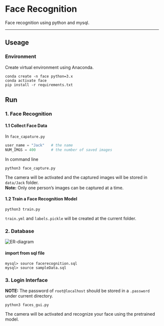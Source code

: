 # Face Recognition

Face recognition using python and mysql.

*******

## Useage

### Environment

Create virtual environment using Anaconda.

```shell
conda create -n face python=3.x
conda activate face
pip install -r requirements.txt
```


## Run

### 1. Face Recognition

#### 1.1 Collect Face Data

In `face_capature.py`

```python
user_name = "Jack"   # the name
NUM_IMGS = 400       # the number of saved images
```

In command line

```shell
python3 face_capture.py
```
The camera will be activated and the captured images will be stored in `data/Jack` folder.      
**Note:** Only one person’s images can be captured at a time.

#### 1.2 Train a Face Recognition Model
```shell
python3 train.py
```
`train.yml` and `labels.pickle` will be created at the current folder.



### 2. Database

![ER-diagram](img/ER-diagram.png)

#### import from sql file

```mysql
mysql> source facerecognition.sql
mysql> source sampleData.sql
```


### 3. Login Interface
**NOTE:** The password of `root@localhost` should be stored in a `.password` under current directory.

```shell
python3 faces_gui.py
```

The camera will be activated and recognize your face using the pretrained model.    
